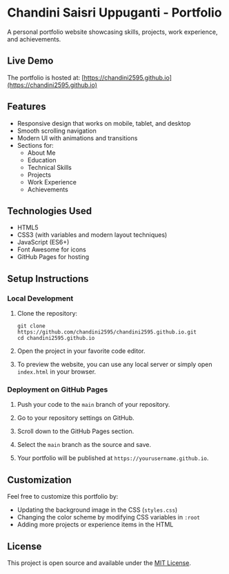 # Chandini Saisri Uppuganti - Portfolio

A personal portfolio website showcasing skills, projects, work experience, and achievements.

## Live Demo

The portfolio is hosted at: [https://chandini2595.github.io](https://chandini2595.github.io)

## Features

- Responsive design that works on mobile, tablet, and desktop
- Smooth scrolling navigation
- Modern UI with animations and transitions
- Sections for:
  - About Me
  - Education
  - Technical Skills
  - Projects
  - Work Experience
  - Achievements

## Technologies Used

- HTML5
- CSS3 (with variables and modern layout techniques)
- JavaScript (ES6+)
- Font Awesome for icons
- GitHub Pages for hosting

## Setup Instructions

### Local Development

1. Clone the repository:
   ```
   git clone https://github.com/chandini2595/chandini2595.github.io.git
   cd chandini2595.github.io
   ```

2. Open the project in your favorite code editor.

3. To preview the website, you can use any local server or simply open `index.html` in your browser.

### Deployment on GitHub Pages

1. Push your code to the `main` branch of your repository.

2. Go to your repository settings on GitHub.

3. Scroll down to the GitHub Pages section.

4. Select the `main` branch as the source and save.

5. Your portfolio will be published at `https://yourusername.github.io`.

## Customization

Feel free to customize this portfolio by:

- Updating the background image in the CSS (`styles.css`)
- Changing the color scheme by modifying CSS variables in `:root`
- Adding more projects or experience items in the HTML

## License

This project is open source and available under the [MIT License](LICENSE). 